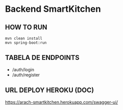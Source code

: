 # Backend SmartKitchen


## HOW TO RUN
    mvn clean install
    mvn spring-boot:run

## TABELA DE ENDPOINTS
- /auth/login
- /auth/register

## URL DEPLOY HEROKU (DOC)
https://arach-smartkitchen.herokuapp.com/swagger-ui/